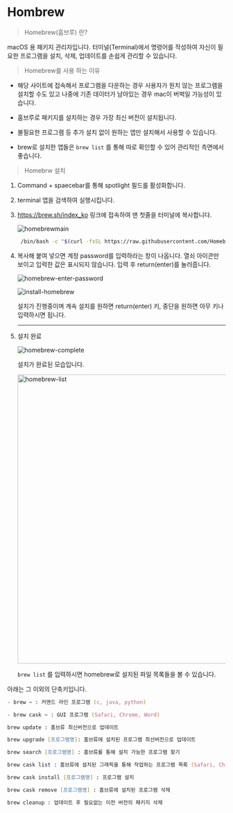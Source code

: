 # Hombrew

>  Homebrew(흠브루) 란?

macOS 용 패키지 관리자입니다. 터미널(Terminal)에서 명령어를 작성하여 자신이 필요한 프로그램을 설치, 삭제, 업데이트를 손쉽게 관리할 수 있습니다.



> Homebrew를 사용 하는 이유

- 해당 사이트에 접속해서 프로그램을 다운하는 경우 사용자가 원치 않는 프로그램을 설치할 수도 있고 나중에 기존 데이터가 남아있는 경우  mac이 버벅일 가능성이 있습니다.

- 홈브루로 패키지를 설치하는 경우 가장 최신 버전이 설치됩니다.

- 불필요한 프로그램 등 추가 설치 없이 원하는 앱만 설치해서 사용할 수 있습니다.

- brew로 설치한 앱들은 ``brew list``  를 통해 따로 확인할 수 있어 관리적인 측면에서 좋습니다.

  

> Homebrw 설치 

1. Command + spaecebar를 통해 spotlight 필드를 활성화합니다.

2. terminal 앱을 검색하여 실행시킵니다.

3. https://brew.sh/index_ko 링크에 접속하여 맨 첫줄을 터미널에 복사합니다.

   ![homebrewmain](https://user-images.githubusercontent.com/101630615/172046059-bf14cf9b-6115-4325-ad98-ed77c73dae66.png)

   ```zsh
    /bin/bash -c "$(curl -fsSL https://raw.githubusercontent.com/Homebrew/install/HEAD/install.sh)"
   ```

4. 복사해 붙여 넣으면 계정 password를 입력하라는 창이 나옵니다. 열쇠 아이콘만 보이고 입력한 값은 표시되지 않습니다. 입력 후 return(enter)를 눌러줍니다.

   ![homebrew-enter-password](https://user-images.githubusercontent.com/101630615/172046056-5f527ea2-31bd-4648-b949-2be25b05b46d.png)

   ![install-homebrew](https://user-images.githubusercontent.com/101630615/172046060-9f992510-21ea-4aaf-a645-049eae31e891.png)

   설치가 진행중이며 계속 설치를 원하면 return(enter) 키, 중단을 원하면 아무 키나 입력하시면 됩니다.

   <hr>

5. 설치 완료

   ![homebrew-complete](https://user-images.githubusercontent.com/101630615/172046053-ab5c34a5-c1fe-4976-98cb-d7a2f7f1506d.png)

   설치가 완료된 모습입니다.

   

   <img width="665" alt="homebrew-list" src="https://user-images.githubusercontent.com/101630615/172046057-05aadb2c-d5d8-4efa-88bb-33f8112f9062.png">

   ``brew list`` 를 입력하시면 homebrew로 설치된 파일 목록들을 볼 수 있습니다.



아래는 그 이외의 단축키입니다.

```zsh
- brew ~ : 커맨드 라인 프로그램 (c, java, python)

- brew cask ~ : GUI 프로그램 (Safari, Chrome, Word)

brew update : 홈브류 최신버전으로 업데이트

brew upgrade [프로그램명]: 홈브류에 설치된 프로그램 최선버전으로 업데이트

brew search [프로그램명] : 홈브류를 통해 설치 가능한 프로그램 찾기

brew cask list : 홈브류에 설치된 그래픽을 통해 작업하는 프로그램 목록 (Safari, Chrom, Word)

brew cask install [프로그램명] : 프로그램 설치

brew cask remove [프로그램명] : 홈브류에 설치된 프로그램 삭제

brew cleanup : 업데이트 후 필요없는 이전 버전의 패키지 삭제
```